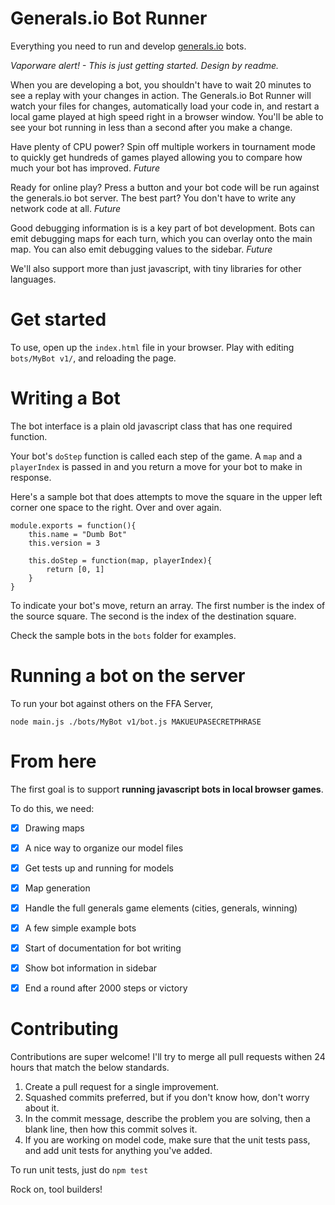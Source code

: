 # Generals.io Bot Runner

Everything you need to run and develop [generals.io](http://generals.io/) bots.

*Vaporware alert! - This is just getting started. Design by readme.*

When you are developing a bot, you shouldn't have to wait 20 minutes to see a replay with your changes in action. The Generals.io Bot Runner will watch your files for changes, automatically load your code in, and restart a local game played at high speed right in a browser window. You'll be able to see your bot running in less than a second after you make a change.

Have plenty of CPU power? Spin off multiple workers in tournament mode to quickly get hundreds of games played allowing you to compare how much your bot has improved. _Future_

Ready for online play? Press a button and your bot code will be run against the generals.io bot server. The best part? You don't have to write any network code at all. _Future_

Good debugging information is is a key part of bot development. Bots can emit debugging maps for each turn, which you can overlay onto the main map. You can also emit debugging values to the sidebar. _Future_

We'll also support more than just javascript, with tiny libraries for other languages.

# Get started

To use, open up the `index.html` file in your browser. Play with editing `bots/MyBot v1/`, and reloading the page.

# Writing a Bot

The bot interface is a plain old javascript class that has one required function.

Your bot's `doStep` function is called each step of the game. A `map` and a `playerIndex` is passed in and you return a move for your bot to make in response.

Here's a sample bot that does attempts to move the square in the upper left corner one space to the right. Over and over again.

	module.exports = function(){
	    this.name = "Dumb Bot"
	    this.version = 3
    
	    this.doStep = function(map, playerIndex){
			return [0, 1]
		}
	}

To indicate your bot's move, return an array. The first number is the index of the source square. The second is the index of the destination square.

Check the sample bots in the `bots` folder for examples.

# Running a bot on the server

To run your bot against others on the FFA Server, 

`node main.js ./bots/MyBot v1/bot.js MAKUEUPASECRETPHRASE`


# From here

The first goal is to support **running javascript bots in local browser games**. 

To do this, we need:

- [x] Drawing maps
- [x] A nice way to organize our model files
- [x] Get tests up and running for models
- [x] Map generation
- [x] Handle the full generals game elements (cities, generals, winning)
- [x] A few simple example bots
- [x] Start of documentation for bot writing
- [x] Show bot information in sidebar
- [x] End a round after 2000 steps or victory


# Contributing

Contributions are super welcome! I'll try to merge all pull requests withen 24 hours that match the below standards.

1. Create a pull request for a single improvement.
2. Squashed commits preferred, but if you don't know how, don't worry about it.
3. In the commit message, describe the problem you are solving, then a blank line, then how this commit solves it.
4. If you are working on model code, make sure that the unit tests pass, and add unit tests for anything you've added.

To run unit tests, just do `npm test`

Rock on, tool builders!
